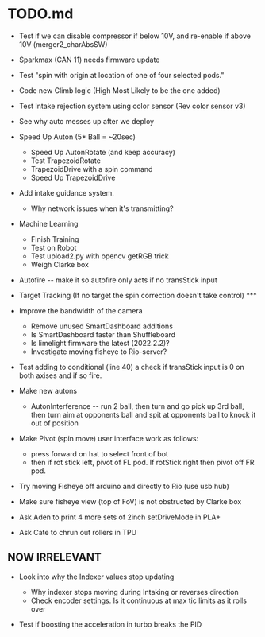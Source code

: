 # TODO.md

- Test if we can disable compressor if below 10V, and re-enable if above 10V  (merger2_charAbsSW)

- Sparkmax (CAN 11) needs firmware update

- Test "spin with origin at location of one of four selected pods."

- Code new Climb logic (High Most Likely to be the one added)

- Test Intake rejection system using color sensor (Rev color sensor v3)

- See why auto messes up after we deploy

- Speed Up Auton (5* Ball = ~20sec)
  - Speed Up AutonRotate (and keep accuracy)
  - Test TrapezoidRotate
  - TrapezoidDrive with a spin command
  - Speed Up TrapezoidDrive

- Add intake guidance system.
  - Why network issues when it's transmitting?

- Machine Learning
  - Finish Training
  - Test on Robot
  - Test upload2.py with opencv getRGB trick
  - Weigh Clarke box

- Autofire -- make it so autofire only acts if no transStick input

- Target Tracking (If no target the spin correction doesn't take control) ***

- Improve the bandwidth of the camera
  - Remove unused SmartDashboard additions
  - Is SmartDashboard faster than Shuffleboard
  - Is limelight firmware the latest (2022.2.2)?
  - Investigate moving fisheye to Rio-server?

- Test adding to conditional (line 40) a check if transStick input is 0 on both axises and if so fire.

- Make new autons
  - AutonInterference -- run 2 ball, then turn and go pick up 3rd ball, then turn aim at opponents ball and spit at opponents ball to knock it out of position

- Make Pivot (spin move) user interface work as follows:
  - press forward on hat to select front of bot
  - then if rot stick left, pivot of FL pod.  If rotStick right then pivot off FR pod.

- Try moving Fisheye off arduino and directly to Rio (use usb hub)

- Make sure fisheye view (top of FoV) is not obstructed by Clarke box

- Ask Aden to print 4 more sets of 2inch setDriveMode in PLA+

- Ask Cate to chrun out rollers in TPU

## NOW IRRELEVANT

- Look into why the Indexer values stop updating
  - Why indexer stops moving during Intaking or reverses direction
  - Check encoder settings.  Is it continuous at max tic limits as it rolls over

- Test if boosting the acceleration in turbo breaks the PID
